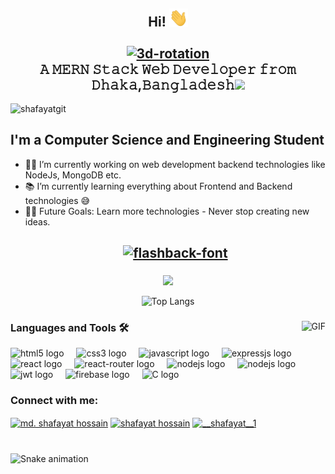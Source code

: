 <h2 align="center">Hi! <img src="https://raw.githubusercontent.com/ABSphreak/ABSphreak/master/gifs/Hi.gif" width="30px"><br><br><a href="https://fontmeme.com/3d-rotation/"><img src="https://fontmeme.com/permalink/250624/06c04b3338b205b335c1220f66fafb1c.png" alt="3d-rotation" border="0"></a><br> 𝙰 𝙼𝙴𝚁𝙽 𝚂𝚝𝚊𝚌𝚔 𝚆𝚎𝚋 𝙳𝚎𝚟𝚎𝚕𝚘𝚙𝚎𝚛 𝚏𝚛𝚘𝚖 𝙳𝚑𝚊𝚔𝚊,𝙱𝚊𝚗𝚐𝚕𝚊𝚍𝚎𝚜𝚑<img src="https://github.com/TheDudeThatCode/TheDudeThatCode/blob/master/Assets/Earth.gif" width="24px"></h2>

<p align="left"> <img src="https://komarev.com/ghpvc/?username=shafayatgit&label=Profile%20views&color=0e75b6&style=flat" alt="shafayatgit" /> </p>


## I'm a Computer Science and Engineering Student  

- 👨‍💻 I’m currently working on web development backend technologies like NodeJs, MongoDB etc.
- 📚 I’m currently learning everything about Frontend and Backend technologies 😅
- 💪🏼 Future Goals: Learn more technologies - Never stop creating new ideas.
  <h2 align="center"><a href="shafayathossain.drmc@gmail.com"><a href="https://fontmeme.com/fonts/flashback-font/"><img src="https://fontmeme.com/permalink/250624/a8f8afaa87355cbebc8a55a657776c7d.png" alt="flashback-font" border="0"></a></a></h2>

 ###

<div align="center">
<img src="https://github-readme-stats.vercel.app/api?username=shafayatGit&show_icons=true&theme=radical&title_color=8E2DE2&text_color=fff&icon_color=8E2DE2">

  ![Top Langs](https://github-readme-stats.vercel.app/api/top-langs/?username=shafayatGit&theme=radical&title_color=8E2DE2&text_color=fff)
 
</div>

###

<img align="right" alt="GIF" src="https://i.pinimg.com/originals/e4/26/70/e426702edf874b181aced1e2fa5c6cde.gif" />



### Languages and Tools 🛠 
<div align="left">
  <img src="https://cdn.jsdelivr.net/gh/devicons/devicon/icons/html5/html5-original.svg" height="30" alt="html5 logo"  />
  <img width="12" />
   <img src="https://cdn.jsdelivr.net/gh/devicons/devicon/icons/css3/css3-original.svg" height="30" alt="css3 logo"  />
  <img width="12" />
  <img src="https://i.ibb.co/84bSpzsP/skill-icons-javascript.png" height="30" alt="javascript logo"  />
  <img width="12" />
  <img src="https://i.ibb.co/X6v0c4w/skill-icons-expressjs-dark.png" height="30" alt="expressjs logo"  />
  <img width="12" />
  <img src="https://cdn.jsdelivr.net/gh/devicons/devicon/icons/react/react-original.svg" height="30" alt="react logo"  />
  <img width="12" />
  <img src="https://i.ibb.co/bjMZNp0k/logos-react-router.png" height="30" alt="react-router logo"  />
  <img width="12" />
  <img src="https://i.ibb.co/pjXVJW0J/skill-icons-nodejs-dark.png" height="30" alt="nodejs logo"  />
  <img width="12" />
  <img src="https://i.ibb.co/HLwn6wS0/mongodb.png" height="30" alt="nodejs logo"  />
  <img width="12" />
  <img src="https://i.ibb.co/gLnmSgKj/logos-jwt-icon.png" height="30" alt="jwt logo"  />
  <img width="12" />
  <img src="https://i.ibb.co/gLvTdvj5/logos-firebase.png" height="30" alt="firebase logo"  />
  <img width="12" />
  <img src="https://i.ibb.co/tTMW1Tqb/skill-icons-c.png" height="30" alt="C logo"  />
  <img width="12" />
  
 
  
</div>

###

<h3 align="left">Connect with me:</h3>
<p align="left">
<a href="https://www.linkedin.com/in/shafayat-hossain-patowary/" target="blank"><img align="center" src="https://raw.githubusercontent.com/rahuldkjain/github-profile-readme-generator/master/src/images/icons/Social/linked-in-alt.svg" alt="md. shafayat hossain" height="30" width="40" /></a>
<a href="https://www.facebook.com/share/1GJpj5vBip/?mibextid=wwXIfr" target="blank"><img align="center" src="https://raw.githubusercontent.com/rahuldkjain/github-profile-readme-generator/master/src/images/icons/Social/facebook.svg" alt="shafayat hossain" height="30" width="40" /></a>
<a href="https://www.instagram.com/__shafayat__1?igsh=bnAwdHR6Y3RsaHpm&utm_source=qr" target="blank"><img align="center" src="https://raw.githubusercontent.com/rahuldkjain/github-profile-readme-generator/master/src/images/icons/Social/instagram.svg" alt="__shafayat__1" height="30" width="40" /></a>
</p>

###

<br clear="both">

<img src="https://raw.github.com/shafayatGit/shafayatGit/output/snake.svg" alt="Snake animation" />

###
